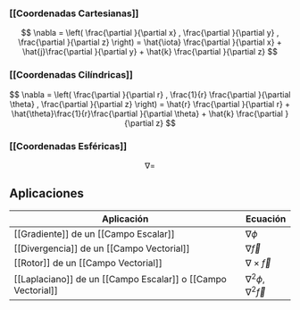 
### [[Coordenadas Cartesianas]]

$$
	\nabla = \left( \frac{\partial }{\partial x} , \frac{\partial }{\partial y} , \frac{\partial }{\partial z} \right) = \hat{\iota} \frac{\partial }{\partial x} + \hat{j}\frac{\partial }{\partial y} + \hat{k} \frac{\partial }{\partial z}
$$
### [[Coordenadas Cilíndricas]]

$$
	\nabla = \left( \frac{\partial }{\partial r} , \frac{1}{r} \frac{\partial }{\partial \theta} , \frac{\partial }{\partial z} \right) = \hat{r} \frac{\partial }{\partial r} + \hat{\theta}\frac{1}{r}\frac{\partial }{\partial \theta} + \hat{k} \frac{\partial }{\partial z}
$$

### [[Coordenadas Esféricas]]

$$
	\nabla =
$$


## Aplicaciones

| **Aplicación** | **Ecuación** |
|---|---|
| [[Gradiente]] de un [[Campo Escalar]] | $\nabla \phi$ |
| [[Divergencia]] de un [[Campo Vectorial]] | $\nabla \vec{f}$ |
| [[Rotor]] de un [[Campo Vectorial]] | $\nabla \times \vec{f}$ |
| [[Laplaciano]] de un [[Campo Escalar]] o [[Campo Vectorial]] | $\nabla^2 \phi , \nabla^2 \vec{f}$ |


